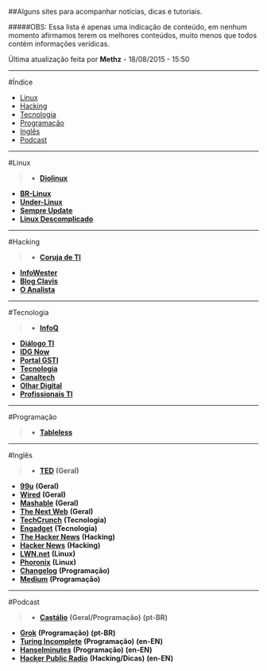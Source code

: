 ##Alguns sites para acompanhar notícias, dicas e tutoriais.  

#####OBS: Essa lista é apenas uma indicação de conteúdo, em nenhum momento afirmamos terem os melhores conteúdos, muito menos que todos contém informações verídicas.  

Última atualização feita por **Methz** - 18/08/2015 - 15:50
- - -
#Índice

* [Linux](#linux) 
* [Hacking](#hacking)  
* [Tecnologia](#tecnologia)  
* [Programação](#programação)  
* [Inglês](#inglês)  
* [Podcast](#podcast)  

- - -
#Linux  

>* [**Diolinux**](http://www.diolinux.com.br/)  
* [**BR-Linux**](http://br-linux.org/)  
* [**Under-Linux**](https://under-linux.org/)  
* [**Sempre Update**](http://sempreupdate.org/)  
* [**Linux Descomplicado**](http://www.linuxdescomplicado.com.br/)  

- - -
#Hacking  
                              
>* [**Coruja de TI**](http://blog.corujadeti.com.br/)  
* [**InfoWester**](http://www.infowester.com/)
* [**Blog Clavis**](http://www.blog.clavis.com.br/)
* [**O Analista**](http://www.oanalista.com.br/)

- - -
#Tecnologia  
       
>* [**InfoQ**](http://www.infoq.com/br/)  
* [**Diálogo TI**](http://dialogoti.intel.com/)  
* [**IDG Now**](http://idgnow.com.br/)  
* [**Portal GSTI**](http://www.portalgsti.com.br/)
* [**Tecnologia**](http://www.tecnologia.com.pt/)      
* [**Canaltech**](http://canaltech.com.br/)  
* [**Olhar Digital**](http://olhardigital.uol.com.br/)  
* [**Profissionais TI**](http://www.profissionaisti.com.br/)  

- - -
#Programação  

>* [**Tableless**](http://tableless.com.br/)   

- - -
#Inglês  

>* [**TED**](http://www.ted.com/) **(Geral)** 
* [**99u**](http://99u.com/) **(Geral)**  
* [**Wired**](http://www.wired.com/) **(Geral)**  
* [**Mashable**](http://mashable.com/) **(Geral)**  
* [**The Next Web**](http://thenextweb.com/) **(Geral)**
* [**TechCrunch**](http://techcrunch.com/) **(Tecnologia)**  
* [**Engadget**](http://www.engadget.com/)  **(Tecnologia)**
* [**The Hacker News**](http://thehackernews.com/) **(Hacking)**
* [**Hacker News**](https://news.ycombinator.com/news) **(Hacking)**
* [**LWN.net**](http://lwn.net/) **(Linux)**
* [**Phoronix**](http://www.phoronix.com/) **(Linux)**
* [**Changelog**](https://changelog.com/) **(Programação)**
* [**Medium**](https://medium.com/) **(Programação)**

- - -
#Podcast

>* [**Castálio**](http://castalio.info/) **(Geral/Programação)** **(pt-BR)**  
* [**Grok**](http://www.grokpodcast.com/) **(Programação)** **(pt-BR)**  
* [**Turing Incomplete**](http://turing.cool/) **(Programação)** **(en-EN)**  
* [**Hanselminutes**](http://hanselminutes.com/) **(Programação)**  **(en-EN)**  
* [**Hacker Public Radio**](http://hackerpublicradio.org/) **(Hacking/Dicas)** **(en-EN)**  

